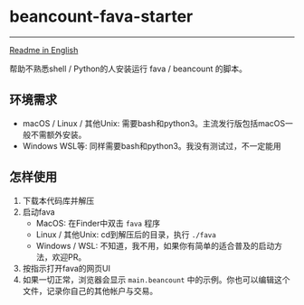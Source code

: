# beancount-fava-starter

---

[Readme in English](README.md)

帮助不熟悉shell / Python的人安装运行 fava / beancount 的脚本。

## 环境需求

- macOS / Linux / 其他Unix: 需要bash和python3。主流发行版包括macOS一般不需额外安装。
- Windows WSL等: 同样需要bash和python3。我没有测试过，不一定能用

## 怎样使用

1. 下载本代码库并解压
2. 启动fava
     - MacOS: 在Finder中双击 `fava` 程序
     - Linux / 其他Unix: cd到解压后的目录，执行 `./fava`
     - Windows / WSL: 不知道，我不用，如果你有简单的适合普及的启动方法，欢迎PR。
3. 按指示打开fava的网页UI
4. 如果一切正常，浏览器会显示 `main.beancount` 中的示例。你也可以编辑这个文件，记录你自己的其他帐户与交易。

